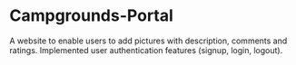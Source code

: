 # Campgrounds-Portal
A website to enable users to add pictures with description, comments and ratings. Implemented user authentication features (signup, login, logout).
